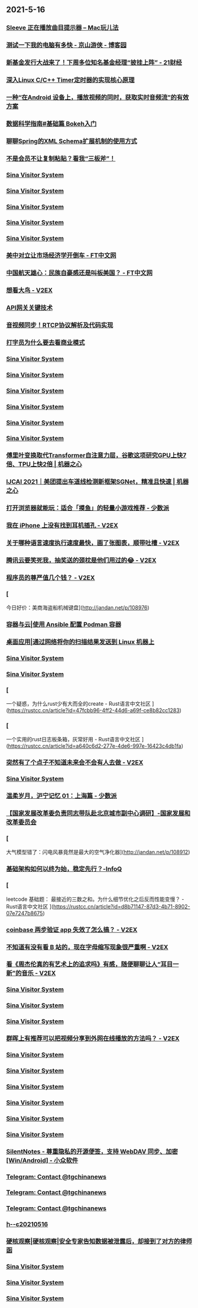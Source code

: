 
## 2021-5-16

### [Sleeve 正在播放曲目提示器 – Mac玩儿法](https://www.waerfa.com/sleeve-review)

### [测试一下我的电脑有多快 - 京山游侠 - 博客园](http://www.cnblogs.com/youxia/p/linux037.html)

### [新基金发行大战来了！下周多位知名基金经理“披挂上阵” - 21财经](https://m.21jingji.com/article/20210516/herald/3401c53735d4550d3e256fa4bca30e59.html)

### [深入Linux C/C++ Timer定时器的实现核心原理](https://www.infoq.cn/article/a38371a552d7c497b294c2d66)

### [一种“在Android 设备上，播放视频的同时，获取实时音频流”的有效方案](https://www.infoq.cn/article/8f6fe3be58fe14b80e0bee86a)

### [数据科学指南#基础篇 Bokeh入门](https://www.infoq.cn/article/c9b172d97e7f0ca812b02faa1)

### [聊聊Spring的XML Schema扩展机制的使用方式](https://www.infoq.cn/article/37bad125278f030b476d62584)

### [不是会员不让复制粘贴？看我“三板斧”！](https://www.infoq.cn/article/9cf8f4a7870e92beed755c3e2)

### [Sina Visitor System](https://weibo.com/1715118170/KfHsheXM3)

### [Sina Visitor System](https://weibo.com/1715118170/KfHlJv5YX)

### [Sina Visitor System](https://weibo.com/1715118170/KfHls5fDN)

### [Sina Visitor System](https://weibo.com/1642628345/KfHjag64S)

### [Sina Visitor System](https://weibo.com/1642628345/KfHihDhNj)

### [美中对立让市场经济学开倒车 - FT中文网](http://www.ftchinese.com/story/001092443)

### [中国航天雄心：民族自豪感还是叫板美国？ - FT中文网](http://www.ftchinese.com/story/001092429)

### [想看大鸟 - V2EX](https://www.v2ex.com/t/777058)

### [API网关关键技术](https://www.infoq.cn/article/8fbba9ce10d1bd290cd208eff)

### [音视频同步！RTCP协议解析及代码实现](https://www.infoq.cn/article/c9b5fe3d10e0faf9a60928fc5)

### [打字员为什么要去看商业模式](https://www.infoq.cn/article/df8935179f0a3ffdb6ba8109a)

### [Sina Visitor System](https://weibo.com/1746173800/KfIeykAn7)

### [Sina Visitor System](https://weibo.com/1746173800/KfHQciiSm)

### [Sina Visitor System](https://weibo.com/1715118170/KfIf052GE)

### [Sina Visitor System](https://weibo.com/1715118170/KfHR2kSPT)

### [Sina Visitor System](https://weibo.com/1715118170/KfHQDtllz)

### [Sina Visitor System](https://weibo.com/1642628345/KfI4faB2e)

### [傅里叶变换取代Transformer自注意力层，谷歌这项研究GPU上快7倍、TPU上快2倍 | 机器之心](https://www.jiqizhixin.com/articles/2021-05-16)

### [IJCAI 2021｜美团提出车道线检测新框架SGNet，精准且快速 | 机器之心](https://www.jiqizhixin.com/articles/2021-05-16-2)

### [打开浏览器就能玩：适合「摸鱼」的轻量小游戏推荐 - 少数派](https://sspai.com/post/66601)

### [我在 iPhone 上没有找到耳机插孔 - V2EX](https://www.v2ex.com/t/777185)

### [关于哪种语言速度执行速度最快，画了张图表，顺带吐槽 - V2EX](https://www.v2ex.com/t/777179)

### [腾讯云要笑死我，抽奖送的颈枕是他们用过的😂 - V2EX](https://www.v2ex.com/t/777154)

### [程序员的尊严值几个钱？ - V2EX](https://www.v2ex.com/t/777128)

### [
今日好价：美商海盗船机械键盘](http://jandan.net/p/108976)

### [容器与云|使用 Ansible 配置 Podman 容器](https://linux.cn/article-13396-1.html?utm_source=rss&utm_medium=rss)

### [桌面应用|通过网络将你的扫描结果发送到 Linux 机器上](https://linux.cn/article-13395-1.html?utm_source=rss&utm_medium=rss)

### [Sina Visitor System](https://weibo.com/1715118170/KfJ1odWvv)

### [Sina Visitor System](https://weibo.com/1715118170/KfIDlrhMj)

### [
一个疑惑，为什么rust少有大而全的create - Rust语言中文社区
](https://rustcc.cn/article?id=47fcbb96-4ff2-44d6-a69f-ce8b82cc1283)

### [
一个实用的rust日志板条箱，灰常好用 - Rust语言中文社区
](https://rustcc.cn/article?id=a640c6d2-277e-4de6-997e-16423c4db1fa)

### [突然有了个点子不知道未来会不会有人去做 - V2EX](https://www.v2ex.com/t/777207)

### [Sina Visitor System](https://weibo.com/1715118170/KfJyjcSi3)

### [温柔岁月，沪宁记忆 01：上海篇 - 少数派](https://sspai.com/post/66478)

### [【国家发展改革委负责同志带队赴北京城市副中心调研】-国家发展和改革委员会 ](https://www.ndrc.gov.cn/xwdt/xwfb/202105/t20210516_1279940.html)

### [
大气模型错了：闪电风暴竟然是最大的空气净化器](http://jandan.net/p/108912)

### [基础架构如何以终为始，稳定先行？-InfoQ](https://www.infoq.cn/article/Hl3tFZeUQvTPtdL4vwci)

### [
leetcode 基础题： 最接近的三数之和。为什么细节优化之后反而性能变慢？ - Rust语言中文社区
](https://rustcc.cn/article?id=d8b71147-87d3-4b71-8902-07e7247b8675)

### [coinbase 两步验证 app 失效了怎么搞？ - V2EX](https://www.v2ex.com/t/777188)

### [不知道有没有看 B 站的，现在字母缩写现象很严重啊 - V2EX](https://www.v2ex.com/t/777184)

### [看《周杰伦真的有艺术上的追求吗》有感，随便聊聊让人“耳目一新”的音乐 - V2EX](https://www.v2ex.com/t/777161)

### [Sina Visitor System](https://weibo.com/1402400261/KfKa7iUNa)

### [Sina Visitor System](https://weibo.com/1402400261/KfK9D8npP)

### [Sina Visitor System](https://weibo.com/1402400261/KfKeRzb9d)

### [群晖上有推荐可以把视频分享到外网在线播放的方法吗？ - V2EX](https://www.v2ex.com/t/777222)

### [Sina Visitor System](https://weibo.com/1402400261/KfKnxpddX)

### [Sina Visitor System](https://weibo.com/1402400261/KfKnotYw1)

### [Sina Visitor System](https://weibo.com/1402400261/KfKlM7D4b)

### [Sina Visitor System](https://weibo.com/1402400261/KfKiza61i)

### [Sina Visitor System](https://weibo.com/1402400261/KfKBLu1e2)

### [Sina Visitor System](https://weibo.com/1402400261/KfKwFjvbN)

### [SilentNotes - 尊重隐私的开源便签，支持 WebDAV 同步、加密[Win/Android] - 小众软件](https://www.appinn.com/silentnotes/)

### [Telegram: Contact @tgchinanews](https://t.me/tgchinanews/1223)

### [Telegram: Contact @tgchinanews](https://t.me/tgchinanews/1222)

### [Telegram: Contact @tgchinanews](https://t.me/tgchinanews/1221)

### [ի--ͼ20210516](https://www.dapenti.com/blog/more.asp?name=xilei&id=157021)

### [硬核观察|硬核观察|安全专家告知数据被泄露后，却接到了对方的律师函](https://linux.cn/article-13397-1.html?utm_source=rss&utm_medium=rss)

### [Sina Visitor System](https://weibo.com/1402400261/KfKMEjU0G)

### [Sina Visitor System](https://weibo.com/1715118170/KfLnJAvJG)

### [Sina Visitor System](https://weibo.com/1715118170/KfLpx1ULZ)